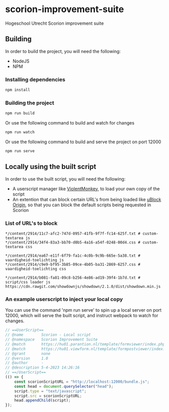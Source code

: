 # scorion-improvement-suite
Hogeschool Utrecht Scorion improvement suite

## Building
In order to build the project, you will need the following:
- NodeJS
- NPM

### Installing dependencies
```bash
npm install
```

### Building the project
```bash
npm run build
```
Or use the following command to build and watch for changes
```bash
npm run watch
```
Or use the following command to build and serve the project on port 12000
```bash
npm run serve
```

## Locally using the built script
In order to use the built script, you will need the following:
- A userscript manager like [ViolentMonkey](https://violentmonkey.github.io/), to load your own copy of the script
- An extention that can block certain URL's from being loaded like [uBlock Origin](https://github.com/gorhill/uBlock), so that you can block the default scripts being requested in Scorion

### List of URL's to block
```
*/content/2914/11c7-afc2-747d-0957-41fb-9f7f-fc14-625f.txt # custom-textarea js
*/content/2914/34f4-83a3-bb70-d0b5-4a16-a54f-0248-00d4.css # custom-textarea css

*/content/2914/ea67-e11f-6f79-fa1c-4c0b-9c9b-665e-5a38.txt # vaardigheid-toelichting js
*/content/2914/c9e9-bf95-3b85-09ce-4b05-ba31-2869-6257.css # vaardigheid-toelichting css

*/content/2914/b081-fa81-09c8-b256-4e86-ad19-39f4-1b7d.txt # script/css loader js
https://cdn.rawgit.com/showdownjs/showdown/2.1.0/dist/showdown.min.js
```

### An example userscript to inject your local copy
You can use the command 'npm run serve' to spin up a local server on port 12000, which will serve the built script, and instruct webpack to watch for changes.
```js
// ==UserScript==
// @name        Scorion - Local script
// @namespace   Scorion Improvement Suite
// @match       https://hu01.parantion.nl/template/formviewer/index.php
// @match       https://hu01.viewform.nl/template/formpostviewer/index.php
// @grant       none
// @version     1.0
// @author      -
// @description 5-4-2023 14:26:16
// ==/UserScript==
(() => {
    const scorionScriptURL = "http://localhost:12000/bundle.js";
    const head = document.querySelector("head");
    script.type = "text/javascript";
    script.src = scorionScriptURL;
    head.appendChild(script);
});
```